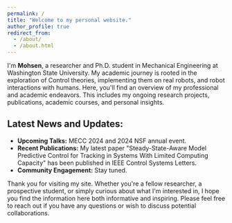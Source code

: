 ```yaml
---
permalink: /
title: "Welcome to my personal website."
author_profile: true
redirect_from: 
  - /about/
  - /about.html
---
```


I'm **Mohsen**, a researcher and Ph.D. student in Mechanical Engineering at Washington State University. My academic journey is rooted in the exploration of Control theories, implementing them on real robots, and robot interactions with humans.
Here, you'll find an overview of my professional and academic endeavors. This includes my ongoing research projects, publications, academic courses, and personal insights.

## Latest News and Updates:

- **Upcoming Talks:** MECC 2024 and 2024 NSF annual event.
- **Recent Publications:** My latest paper "Steady-State-Aware Model Predictive Control for Tracking in Systems With Limited Computing Capacity" has been published in IEEE Control Systems Letters.
- **Community Engagement:** Stay tuned.

Thank you for visiting my site. Whether you're a fellow researcher, a prospective student, or simply curious about what I'm interested in, I hope you find the information here both informative and inspiring. Please feel free to reach out if you have any questions or wish to discuss potential collaborations.

